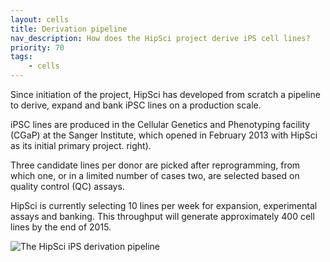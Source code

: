 ```yaml
---
layout: cells
title: Derivation pipeline
nav_description: How does the HipSci project derive iPS cell lines?
priority: 70
tags:
    - cells
---
```


Since initiation of the project, HipSci has developed from scratch a pipeline
to derive, expand and bank iPSC lines on a production scale. 

iPSC lines are produced in the Cellular
Genetics and Phenotyping facility (CGaP) at the Sanger Institute, which opened
in February 2013 with HipSci as its initial primary project.
right).

Three candidate lines per donor are picked
after reprogramming, from which one, or in a limited number of cases two, are
selected based on quality control (QC) assays.

HipSci is currently selecting
10 lines per week for expansion, experimental assays and banking.
This throughput will generate approximately 400 cell lines by the end of 2015.

![The HipSci iPS derivation pipeline]({{site.baseurl}}/img/cgap_pipeline.png)
